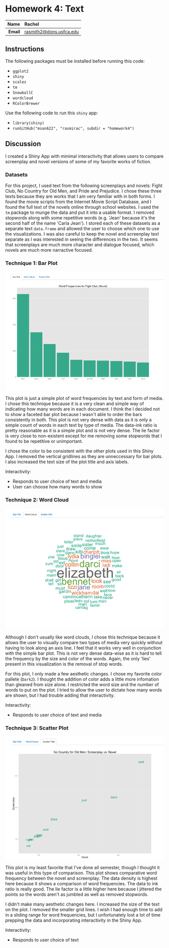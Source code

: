 Homework 4: Text
==============================

| **Name**  | Rachel  |
|----------:|:-------------|
| **Email** | rasmith2@dons.usfca.edu |

## Instructions ##

The following packages must be installed before running this code: 

- `ggplot2`
- `shiny`
- `scales`
- `tm`
- `SnowballC`
- `wordcloud`
- `RColorBrewer`

Use the following code to run this `shiny` app:

- `library(shiny)`
- `runGitHub("msan622", "rasmirac", subdir = "homework4")`


## Discussion ##

I created a Shiny App with minimal interactivity that allows users to compare screenplay and novel versions of some of my favorite works of fiction. 

### Datasets ###

For this project, I used text from the following screenplays and novels: Fight Club, No Country for Old Men, and Pride and Prejudice. I chose these three texts because they are works that I am very familiar with in both forms. I found the movie scripts from the Internet Movie Script Database, and I found the full text of the novels online through school websites. I used the `tm` package to munge the data and put it into a usable format. I removed stopwords along with some repetitive words (e.g. 'Jean' because it's the second half of the name 'Carla Jean'). I stored each of these datasets as a separate text `data.frame` and allowed the user to choose which one to use the visualizations. I was also careful to keep the novel and screenplay text separate as I was interested in seeing the differences in the two. It seems that screenplays are much more character and dialogue focused, which novels are much more narractive focused.

### Technique 1: Bar Plot ###

![](barplot.png)

This plot is just a simple plot of word frequencies by text and form of media. I chose this technique because it is a very clean and simple way of indicating how many words are in each document. I think the I decided not to show a faceted bar plot because I wasn't able to order the bars consistently in both. This plot is not very dense with data as it is only a simple count of words in each text by type of media. The data-ink ratio is pretty reasonable as it is a simple plot and is not very dense. The lie factor is very close to non-existent except for me removing some stopwords that I found to be repetitive or unimportant. 

I chose the color to be consistent with the other plots used in this Shiny App. I removed the vertical gridlines as they are unneccessary for bar plots. I also increased the text size of the plot title and axis labels. 

Interactivity: 

- Responds to user choice of text and media
- User can choose how many words to show

### Technique 2: Word Cloud ###

![](wordcloud.png)

Although I don't usually like word clouds, I chose this technique because it allows the user to visually compare two types of media very quickly without having to look along an axis line. I feel that it works very well in conjunction with the simple bar plot. This is not very dense data-wise as it is hard to tell the frequency by the size and color of the words. Again, the only 'lies' present in this visualization is the removal of stop words. 

For this plot, I only made a few aesthetic changes. I chose my favorite color pallete (`Dark2`). I thought the addition of color adds a little more infomation than gleaned from size alone. I restricted the word size and the number of words to put on the plot. I tried to allow the user to dictate how many words are shown, but I had trouble adding that interactivity. 

Interactivity: 

- Responds to user choice of text and media

### Technique 3: Scatter Plot ###

![](scatterplot.png)

This plot is my least favorite that I've done all semester, though I thought it was useful in this type of comparison. This plot shows comparative word frequency between the novel and screenplay. The data density is highest here because it shows a comparison of word frequencies. The data to ink ratio is really good. The lie factor is a little higher here because I jittered the points so the words aren't as jumbled as well as removed stopwords. 

I didn't make many aesthetic changes here. I increased the size of the text on the plot. I removed the smaller grid lines. I wish I had enough time to add in a sliding range for word frequencies, but I unfortunately lost a lot of time prepping the data and incorporating interactivity in the Shiny App. 

Interactivity: 

- Responds to user choice of text